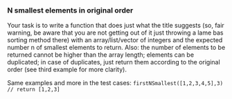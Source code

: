 ### N smallest elements in original order
Your task is to write a function that does just what the title suggests (so, fair warning, be aware that you are not getting out of it just throwing a lame bas sorting method there) with an array/list/vector of integers and the expected number n of smallest elements to return.
Also:
the number of elements to be returned cannot be higher than the array length;
elements can be duplicated;
in case of duplicates, just return them according to the original order (see third example for more clarity).

Same examples and more in the test cases:
`firstNSmallest([1,2,3,4,5],3) // return [1,2,3]`

